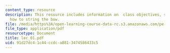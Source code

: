 ```yaml
---
content_type: resource
description: This resource includes information on  class objectives, safety, equipment,
  how to string the bow.
file: /media/https%3A/open-learning-course-data-rc.s3.amazonaws.com/pe-730-archery-spring-2006/91d27dc41c44ccdca8813474586433c5_lec_01.pdf
file_type: application/pdf
resourcetype: Document
title: lec_01.pdf
uid: 91d27dc4-1c44-ccdc-a881-3474586433c5
---
```

